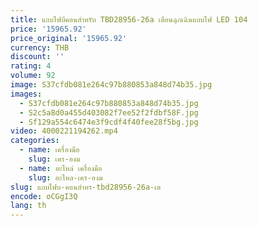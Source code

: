```yaml
---
title: แถบไฟบีคอนสำหรับ TBD28956-26a เตือนฉุกเฉินแถบไฟ LED 104
price: '15965.92'
price_original: '15965.92'
currency: THB
discount: ''
rating: 4
volume: 92
image: S37cfdb081e264c97b880853a848d74b35.jpg
images:
  - S37cfdb081e264c97b880853a848d74b35.jpg
  - S2c5a8d0a455d403082f7ee52f2fdbf58F.jpg
  - Sf129a554c6474e3f9cdf4f40fee28f5bg.jpg
video: 4000221194262.mp4
categories:
  - name: เครื่องมือ
    slug: เคร-องม
  - name: อะไหล่ เครื่องมือ
    slug: อะไหล-เคร-องม
slug: แถบไฟบ-คอนสำหร-tbd28956-26a-เต
encode: oCGgI3Q
lang: th
---
```

  